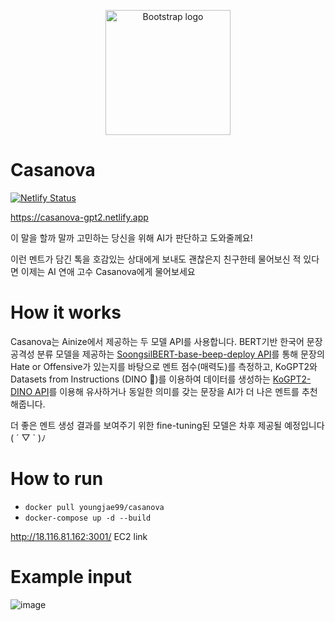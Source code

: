                                                                                                                                            
<p align="center">
  <a href="https://getbootstrap.com/">
    <img src="https://user-images.githubusercontent.com/6705096/128585646-0690663e-c1f9-4b54-b879-31449a089f35.png" alt="Bootstrap logo" width="200">
  </a>
</p>

# Casanova

[![Netlify Status](https://api.netlify.com/api/v1/badges/d86caba6-5b6b-47ae-bb6d-888f8c0fddc3/deploy-status)](https://app.netlify.com/sites/casanova-gpt2/deploys)

https://casanova-gpt2.netlify.app

이 말을 할까 말까 고민하는 당신을 위해 AI가 판단하고 도와줄께요!

이런 멘트가 담긴 톡을 호감있는 상대에게 보내도 괜찮은지 친구한테 물어보신 적 있다면 이제는 AI 연애 고수 Casanova에게 물어보세요


# How it works

Casanova는 Ainize에서 제공하는 두 모델 API를 사용합니다. BERT기반 한국어 문장 공격성 분류 모델을 제공하는 [SoongsilBERT-base-beep-deploy API](https://ainize.ai/strutive07/SoongsilBERT-base-beep-deploy)를 통해 문장의 Hate or Offensive가 있는지를 바탕으로 멘트 점수(매력도)를 측정하고, KoGPT2와 Datasets from Instructions (DINO 🦕)를 이용하여 데이터를 생성하는 [KoGPT2-DINO API](https://ainize.ai/fpem123/KoGPT2-DINO)를 이용해 유사하거나 동일한 의미를 갖는 문장을 AI가 더 나은 멘트를 추천해줍니다.

더 좋은 멘트 생성 결과를 보여주기 위한 fine-tuning된 모델은 차후 제공될 예정입니다 ( ´ ▽ ` )ﾉ


# How to run
- `docker pull youngjae99/casanova`
- `docker-compose up -d --build`

http://18.116.81.162:3001/ EC2 link

# Example input

![image](https://user-images.githubusercontent.com/6705096/128650417-317977ac-d989-4f27-b3a7-851b30e2a241.png)

